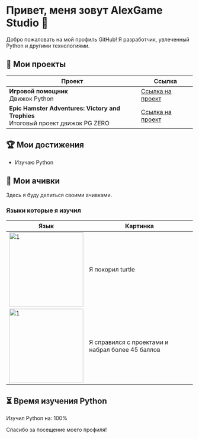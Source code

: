 # Привет, меня зовут AlexGame Studio 👋

Добро пожаловать на мой профиль GitHub! Я разработчик, увлеченный Python и другими технологиями.

## 📂 Мои проекты

| Проект | Ссылка |
|--------|--------|
| **Игровой помощник**<br>Движок Python| [Ссылка на проект](https://hub.kodland.org/project/266062) |
| **Epic Hamster Adventures: Victory and Trophies**<br> Итоговый проект движок PG ZERO | [Ссылка на проект](https://hub.kodland.org/project/300755) |
## 🏆 Мои достижения

- Изучаю Python 

## 📜 Мои ачивки

Здесь я буду делиться своими ачивками.

### Языки которые я изучил

| Язык| Картинка |
|------------|-----------|
| <img src="https://i.ibb.co/rwFWSrv/image-3.png" alt="1" width="200"/> | Я покорил turtle |
| <img srs="https://ltdfoto.ru/image/hRMhHV"  alt="1" width="200"/> | Я справился с проектами и набрал более 45 баллов |

## ⏳ Время изучения Python

Изучил Python на: 100%



Спасибо за посещение моего профиля! 
